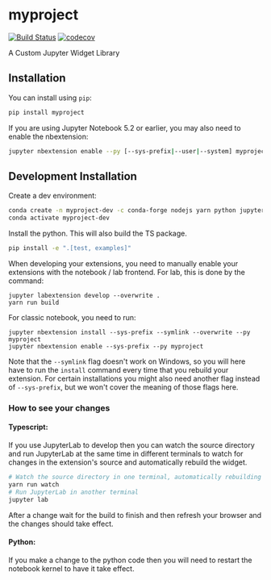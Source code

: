 # myproject

[![Build Status](https://travis-ci.org/myorg/myproject.svg?branch=master)](https://travis-ci.org/myorg/myproject)
[![codecov](https://codecov.io/gh/myorg/myproject/branch/master/graph/badge.svg)](https://codecov.io/gh/myorg/myproject)

A Custom Jupyter Widget Library

## Installation

You can install using `pip`:

```bash
pip install myproject
```

If you are using Jupyter Notebook 5.2 or earlier, you may also need to enable
the nbextension:

```bash
jupyter nbextension enable --py [--sys-prefix|--user|--system] myproject
```

## Development Installation

Create a dev environment:

```bash
conda create -n myproject-dev -c conda-forge nodejs yarn python jupyterlab
conda activate myproject-dev
```

Install the python. This will also build the TS package.

```bash
pip install -e ".[test, examples]"
```

When developing your extensions, you need to manually enable your extensions with the
notebook / lab frontend. For lab, this is done by the command:

```
jupyter labextension develop --overwrite .
yarn run build
```

For classic notebook, you need to run:

```
jupyter nbextension install --sys-prefix --symlink --overwrite --py myproject
jupyter nbextension enable --sys-prefix --py myproject
```

Note that the `--symlink` flag doesn't work on Windows, so you will here have to run
the `install` command every time that you rebuild your extension. For certain installations
you might also need another flag instead of `--sys-prefix`, but we won't cover the meaning
of those flags here.

### How to see your changes

#### Typescript:

If you use JupyterLab to develop then you can watch the source directory and run JupyterLab at the same time in different
terminals to watch for changes in the extension's source and automatically rebuild the widget.

```bash
# Watch the source directory in one terminal, automatically rebuilding when needed
yarn run watch
# Run JupyterLab in another terminal
jupyter lab
```

After a change wait for the build to finish and then refresh your browser and the changes should take effect.

#### Python:

If you make a change to the python code then you will need to restart the notebook kernel to have it take effect.
